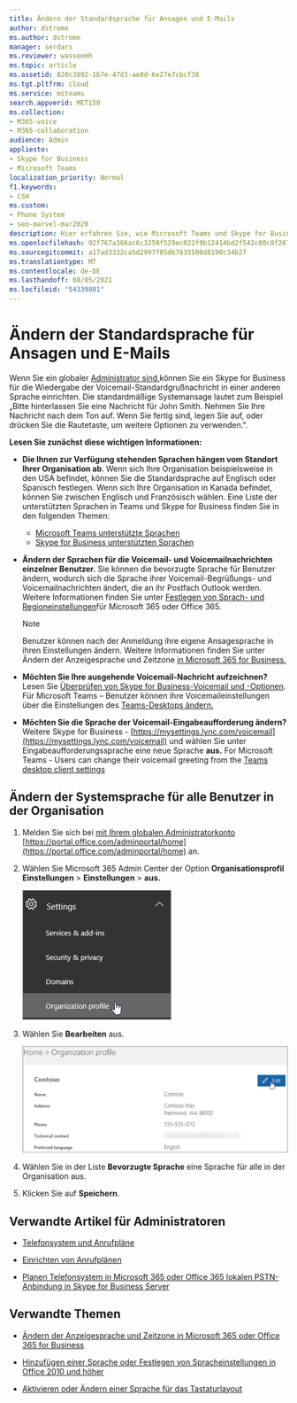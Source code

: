 ```yaml
---
title: Ändern der Standardsprache für Ansagen und E-Mails
author: dstrome
ms.author: dstrome
manager: serdars
ms.reviewer: wasseemh
ms.topic: article
ms.assetid: 820c3892-1b7e-47d3-ae8d-6e27e7cbcf38
ms.tgt.pltfrm: cloud
ms.service: msteams
search.appverid: MET150
ms.collection:
- M365-voice
- M365-collaboration
audience: Admin
appliesto:
- Skype for Business
- Microsoft Teams
localization_priority: Normal
f1.keywords:
- CSH
ms.custom:
- Phone System
- seo-marvel-mar2020
description: Hier erfahren Sie, wie Microsoft Teams und Skype for Business für die standardmäßige Voicemail-Begrüßung Ihrer Organisation in einer anderen Sprache eingerichtet werden.
ms.openlocfilehash: 92f767a366ac6c3250f529ec022f9b12414bd2f542c00c8f267596c7e276ee0b
ms.sourcegitcommit: a17ad3332ca5d2997f85db7835500d8190c34b2f
ms.translationtype: MT
ms.contentlocale: de-DE
ms.lasthandoff: 08/05/2021
ms.locfileid: "54339881"
---
```

# <a name="change-the-default-language-for-greetings-and-emails"></a>Ändern der Standardsprache für Ansagen und E-Mails

Wenn Sie ein globaler [Administrator sind,](https://support.office.com/article/da585eea-f576-4f55-a1e0-87090b6aaa9d)können Sie ein Skype for Business für die Wiedergabe der Voicemail-Standardgrußnachricht in einer anderen Sprache einrichten. Die standardmäßige Systemansage lautet zum Beispiel „Bitte hinterlassen Sie eine Nachricht für John Smith. Nehmen Sie Ihre Nachricht nach dem Ton auf. Wenn Sie fertig sind, legen Sie auf, oder drücken Sie die Rautetaste, um weitere Optionen zu verwenden.".
  
 **Lesen Sie zunächst diese wichtigen Informationen:**
  
- **Die Ihnen zur Verfügung stehenden Sprachen hängen vom Standort Ihrer Organisation ab**. Wenn sich Ihre Organisation beispielsweise in den USA befindet, können Sie die Standardsprache auf Englisch oder Spanisch festlegen. Wenn sich Ihre Organisation in Kanada befindet, können Sie zwischen Englisch und Französisch wählen. Eine Liste der unterstützten Sprachen in Teams und Skype for Business finden Sie in den folgenden Themen:
  - [Microsoft Teams unterstützte Sprachen](languages-for-voicemail-greetings-and-messages.md)
  - [Skype for Business unterstützten Sprachen](/skypeforbusiness/what-is-phone-system-in-office-365/phone-system-voicemail/languages-for-voicemail-greetings-and-messages)

- **Ändern der Sprachen für die Voicemail- und Voicemailnachrichten einzelner Benutzer.** Sie können die bevorzugte Sprache für Benutzer ändern, wodurch sich die Sprache ihrer Voicemail-Begrüßungs- und Voicemailnachrichten ändert, die an ihr Postfach Outlook werden. Weitere Informationen finden Sie unter [Festlegen von Sprach- und Regioneinstellungen](/office365/troubleshoot/access-management/set-language-and-region)für Microsoft 365 oder Office 365.

  > [!NOTE]
  > Benutzer können nach der Anmeldung ihre eigene Ansagesprache in ihren Einstellungen ändern. Weitere Informationen finden Sie unter Ändern der Anzeigesprache und Zeitzone [in Microsoft 365 for Business.](https://support.office.com/article/change-your-display-language-and-time-zone-in-microsoft-365-for-business-6f238bff-5252-441e-b32b-655d5d85d15b?ui=en-US&rs=en-US&ad=US)
  
- **Möchten Sie Ihre ausgehende Voicemail-Nachricht aufzeichnen?** Lesen Sie [Überprüfen von Skype for Business-Voicemail und -Optionen](https://support.office.com/article/2deea7f8-831f-4e85-a0d4-b34da55945a8). Für Microsoft Teams – Benutzer können ihre Voicemaileinstellungen über die Einstellungen des [Teams-Desktops ändern.](https://support.office.com/article/manage-your-call-settings-in-teams-456cb611-3477-496f-b31a-6ab752a7595f)

- **Möchten Sie die Sprache der Voicemail-Eingabeaufforderung ändern?** Weitere Skype for Business - [https://mysettings.lync.com/voicemail](https://mysettings.lync.com/voicemail) und wählen Sie unter Eingabeaufforderungssprache eine neue Sprache **aus.** For Microsoft Teams - Users can change their voicemail greeting from the [Teams desktop client settings](https://support.office.com/article/manage-your-call-settings-in-teams-456cb611-3477-496f-b31a-6ab752a7595f)

## <a name="change-the-system-language-for-everyone-in-your-organization"></a>Ändern der Systemsprache für alle Benutzer in der Organisation

1. Melden Sie sich bei [mit Ihrem globalen Administratorkonto](https://support.office.com/article/da585eea-f576-4f55-a1e0-87090b6aaa9d) [https://portal.office.com/adminportal/home](https://portal.office.com/adminportal/home) an.

2. Wählen Sie Microsoft 365 Admin Center der Option **Organisationsprofil Einstellungen**  >  **Einstellungen**  >  **aus.**

     ![Screenshot, der zeigt, Einstellungen und dann Organisationsprofil auswählen.](media/9d9de520-bb84-409f-9417-96bd8ec86c48.png)
  
3. Wählen Sie **Bearbeiten** aus.

    ![Screenshot mit der Option "Bearbeiten"](media/e4a0b09d-2b68-4bc8-a0d3-230939843ee2.png)
  
4. Wählen Sie in der Liste **Bevorzugte Sprache** eine Sprache für alle in der Organisation aus.

5. Klicken Sie auf **Speichern**.

## <a name="related-articles-for-the-admin"></a>Verwandte Artikel für Administratoren

- [Telefonsystem und Anrufpläne](calling-plan-landing-page.md)

- [Einrichten von Anrufplänen](set-up-calling-plans.md)

- [Planen Telefonsystem in Microsoft 365 oder Office 365 lokalen PSTN-Anbindung in Skype for Business Server](/skypeforbusiness/skype-for-business-hybrid-solutions/plan-your-phone-system-cloud-pbx-solution/plan-phone-system-with-on-premises-pstn-connectivity)

## <a name="related-topics"></a>Verwandte Themen

- [Ändern der Anzeigesprache und Zeitzone in Microsoft 365 oder Office 365 for Business](https://support.office.com/article/Change-your-display-language-and-time-zone-in-Office-365-for-Business-6f238bff-5252-441e-b32b-655d5d85d15b)

- [Hinzufügen einer Sprache oder Festlegen von Spracheinstellungen in Office 2010 und höher](https://support.office.com/article/Add-a-language-or-set-language-preferences-in-Office-663d9d94-ca99-4a0d-973e-7c4a6b8a827d)

- [Aktivieren oder Ändern einer Sprache für das Tastaturlayout](https://support.office.com/article/Enable-or-change-a-keyboard-layout-language-1c2242c0-fe15-4bc3-99bc-535de6f4f258)
